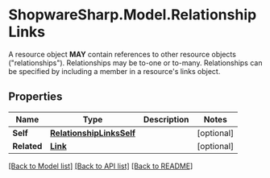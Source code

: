 # ShopwareSharp.Model.RelationshipLinks
A resource object **MAY** contain references to other resource objects (\"relationships\"). Relationships may be to-one or to-many. Relationships can be specified by including a member in a resource's links object.

## Properties

Name | Type | Description | Notes
------------ | ------------- | ------------- | -------------
**Self** | [**RelationshipLinksSelf**](RelationshipLinksSelf.md) |  | [optional] 
**Related** | [**Link**](Link.md) |  | [optional] 

[[Back to Model list]](../README.md#documentation-for-models) [[Back to API list]](../README.md#documentation-for-api-endpoints) [[Back to README]](../README.md)

